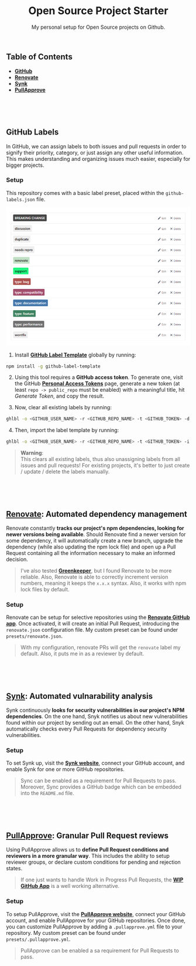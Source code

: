 <div align="center">

# Open Source Project Starter

My personal setup for Open Source projects on Github.

</div>

<br>

## Table of Contents

- **[GitHub](#github)**
- **[Renovate](#renovate-automated-dependency-management)**
- **[Synk](#synk-automated-vulnarability-analysis)**
- **[PullApprove](#pullapprove-granular-pull-request-reviews)**

<br><br><br>

## GitHub Labels

In GitHub, we can assign labels to both issues and pull requests in order to signify their priority, category, or just assign any other
useful information. This makes understanding and organizing issues much easier, especially for bigger projects.

### Setup

This repository comes with a basic label preset, placed within the `github-labels.json` file.

![GitHub Labels Preview](/docs/github-labels-preview.png?raw=true)

1. Install **[GitHub Label Template](https://github.com/xavierchow/github-label-template)** globally by running:
``` bash
npm install -g github-label-template
```

2. Using this tool requires a **GitHub access token**. To generate one, visit the GitHub
**[Personal Access Tokens](https://github.com/settings/tokens)** page, generate a new token (at least `repo -> public_repo` must be
enabled) with a meaningful title, hit *Generate Token*, and copy the result.

3. Now, clear all existing labels by running:
``` bash
ghlbl -o <GITHUB_USER_NAME> -r <GITHUB_REPO_NAME> -t <GITHUB_TOKEN> -d
```

4. Then, import the label template by running:
``` bash
ghlbl -o <GITHUB_USER_NAME> -r <GITHUB_REPO_NAME> -t <GITHUB_TOKEN> -i github-labels.json
```

> **Warning**:<br>
> This clears all existing labels, thus also unassigning labels from all issues and pull requests! For existing projects, it's better to
> just create / update / delete the labels manually.

<br><br><br>

## [Renovate](https://renovateapp.com/): Automated dependency management

Renovate constantly **tracks our project's npm dependencies, looking for newer versions being available**. Should Renovate find a newer
version for some dependency, it will automatically create a new branch, upgrade the dependency (while also updating the npm lock file) and
open up a Pull Request containing all the information necessary to make an informed decision.

> I've also tested **[Greenkeeper](https://greenkeeper.io/)**, but I found Renovate to be more reliable. Also, Renovate is able to correctly
> increment version numbers, meaning it keeps the `x.x.x` syntax. Also, it works with npm lock files by default.

### Setup

Renovate can be setup for selective repositories using the **[Renovate GitHub app](https://github.com/apps/renovate)**. Once activated, it
will create an initial Pull Request, introducing the `renovate.json` configuration file. My custom preset can be found under
`presets/renovate.json`.

> With my configuration, renovate PRs will get the `renovate` label my default. Also, it puts me in as a reviewer by default.

<br><br><br>

## [Synk](https://snyk.io/): Automated vulnarability analysis

Synk continuously **looks for security vulnerabilities in our project's NPM dependencies**. On the one hand, Snyk notifies us about new
vulnerabilities found within our project by sending out an email. On the other hand, Snyk automatically checks every Pull Requests for
dependency security vulnerabilities.

### Setup

To set Synk up, visit the **[Synk website](https://snyk.io/)**, connect your GitHub account, and enable Synk for one or more GitHub
repositories.

> Sync can be enabled as a requirement for Pull Requests to pass. Moreover, Sync provides a GitHub badge which can be embedded into the
`README.md` file.

<br><br><br>

## [PullApprove](https://about.pullapprove.com/): Granular Pull Request reviews

Using PullApprove allows us to **define Pull Request conditions and reviewers in a more granular way**. This includes the ability to setup
reviewer groups, or declare custom conditions for pending and rejection states.

> If one just wants to handle Work in Progress Pull Requests, the **[WIP GitHub App](https://github.com/apps/wip)** is a well working
> alternative.

### Setup

To setup PullApprove, visit the **[PullApprove website](https://pullapprove.com/)**, connect your GitHub account, and enable PullApprove
for your GitHub repositories. Once done, you can customize PullApprove by adding a `.pullapprove.yml` file to your repository. My custom
preset can be found under `presets/.pullapprove.yml`.

> PullApprove can be enabled a sa requirement for Pull Requests to pass.
